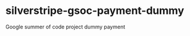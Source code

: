 silverstripe-gsoc-payment-dummy
===============================

Google summer of code project dummy payment